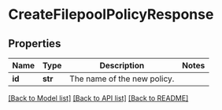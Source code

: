 # CreateFilepoolPolicyResponse

## Properties
Name | Type | Description | Notes
------------ | ------------- | ------------- | -------------
**id** | **str** | The name of the new policy. | 

[[Back to Model list]](../README.md#documentation-for-models) [[Back to API list]](../README.md#documentation-for-api-endpoints) [[Back to README]](../README.md)



